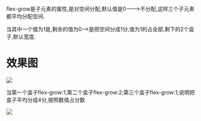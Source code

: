 flex-grow是子元素的属性,是对空间分配,默认值是0--->不分配,这样三个子元素都平均分配空间.

当其中一个值为1是,剩余的值为0-->是把空间分成1分,值为1的占全部,剩下的2个盒子,默认宽度.

# 效果图

![](https://ae01.alicdn.com/kf/H760522aa4db549c18d348a9cf5c15c68x.jpg)

当第一个盒子flex-grow:1;第二个盒子flex-grow:2;第三个盒子flex-grow:1;说明把盒子平均分成4分,按照数值占分数

![](https://ae01.alicdn.com/kf/Hfcb58a7dc02f4522afe55819cf93eaf6B.jpg)